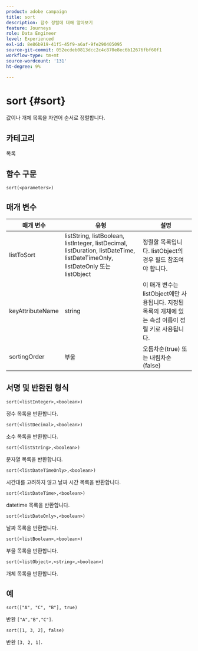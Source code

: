 ```yaml
---
product: adobe campaign
title: sort
description: 함수 정렬에 대해 알아보기
feature: Journeys
role: Data Engineer
level: Experienced
exl-id: 8e86b919-41f5-45f9-a6af-9fe290405095
source-git-commit: 052ecdeb0813dcc2c4c870e8ec6b12676fbf60f1
workflow-type: tm+mt
source-wordcount: '131'
ht-degree: 9%

---
```


# sort {#sort}

값이나 개체 목록을 자연어 순서로 정렬합니다.

## 카테고리

목록

## 함수 구문

`sort(<parameters>)`

## 매개 변수

| 매개 변수 | 유형 | 설명 |
|-----------|------------------|------------------|
| listToSort | listString, listBoolean, listInteger, listDecimal, listDuration, listDateTime, listDateTimeOnly, listDateOnly 또는 listObject | 정렬할 목록입니다. listObject의 경우 필드 참조여야 합니다. |
| keyAttributeName | string | 이 매개 변수는 listObject에만 사용됩니다. 지정된 목록의 개체에 있는 속성 이름이 정렬 키로 사용됩니다. |
| sortingOrder | 부울 | 오름차순(true) 또는 내림차순(false) |

## 서명 및 반환된 형식

`sort(<listInteger>,<boolean>)`

정수 목록을 반환합니다.

`sort(<listDecimal>,<boolean>)`

소수 목록을 반환합니다.

`sort(<listString>,<boolean>)`

문자열 목록을 반환합니다.

`sort(<listDateTimeOnly>,<boolean>)`

시간대를 고려하지 않고 날짜 시간 목록을 반환합니다.

`sort(<listDateTime>,<boolean>)`

datetime 목록을 반환합니다.

`sort(<listDateOnly>,<boolean>)`

날짜 목록을 반환합니다.

`sort(<listBoolean>,<boolean>)`

부울 목록을 반환합니다.

`sort(<listObject>,<string>,<boolean>)`

개체 목록을 반환합니다.

## 예

`sort(["A", "C", "B"], true)`

반환 `["A","B","C"]`.

`sort([1, 3, 2], false)`

반환 `[3, 2, 1]`.

